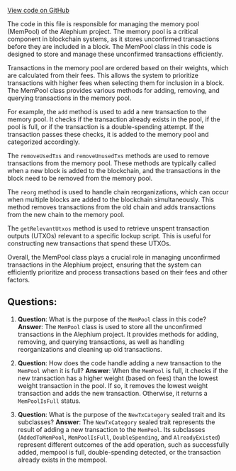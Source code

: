 [View code on GitHub](https://github.com/alephium/alephium/flow/src/main/scala/org/alephium/flow/mempool/MemPool.scala)

The code in this file is responsible for managing the memory pool (MemPool) of the Alephium project. The memory pool is a critical component in blockchain systems, as it stores unconfirmed transactions before they are included in a block. The MemPool class in this code is designed to store and manage these unconfirmed transactions efficiently.

Transactions in the memory pool are ordered based on their weights, which are calculated from their fees. This allows the system to prioritize transactions with higher fees when selecting them for inclusion in a block. The MemPool class provides various methods for adding, removing, and querying transactions in the memory pool.

For example, the `add` method is used to add a new transaction to the memory pool. It checks if the transaction already exists in the pool, if the pool is full, or if the transaction is a double-spending attempt. If the transaction passes these checks, it is added to the memory pool and categorized accordingly.

The `removeUsedTxs` and `removeUnusedTxs` methods are used to remove transactions from the memory pool. These methods are typically called when a new block is added to the blockchain, and the transactions in the block need to be removed from the memory pool.

The `reorg` method is used to handle chain reorganizations, which can occur when multiple blocks are added to the blockchain simultaneously. This method removes transactions from the old chain and adds transactions from the new chain to the memory pool.

The `getRelevantUtxos` method is used to retrieve unspent transaction outputs (UTXOs) relevant to a specific lockup script. This is useful for constructing new transactions that spend these UTXOs.

Overall, the MemPool class plays a crucial role in managing unconfirmed transactions in the Alephium project, ensuring that the system can efficiently prioritize and process transactions based on their fees and other factors.
## Questions: 
 1. **Question**: What is the purpose of the `MemPool` class in this code?
   **Answer**: The `MemPool` class is used to store all the unconfirmed transactions in the Alephium project. It provides methods for adding, removing, and querying transactions, as well as handling reorganizations and cleaning up old transactions.

2. **Question**: How does the code handle adding a new transaction to the `MemPool` when it is full?
   **Answer**: When the `MemPool` is full, it checks if the new transaction has a higher weight (based on fees) than the lowest weight transaction in the pool. If so, it removes the lowest weight transaction and adds the new transaction. Otherwise, it returns a `MemPoolIsFull` status.

3. **Question**: What is the purpose of the `NewTxCategory` sealed trait and its subclasses?
   **Answer**: The `NewTxCategory` sealed trait represents the result of adding a new transaction to the `MemPool`. Its subclasses (`AddedToMemPool`, `MemPoolIsFull`, `DoubleSpending`, and `AlreadyExisted`) represent different outcomes of the add operation, such as successfully added, mempool is full, double-spending detected, or the transaction already exists in the mempool.